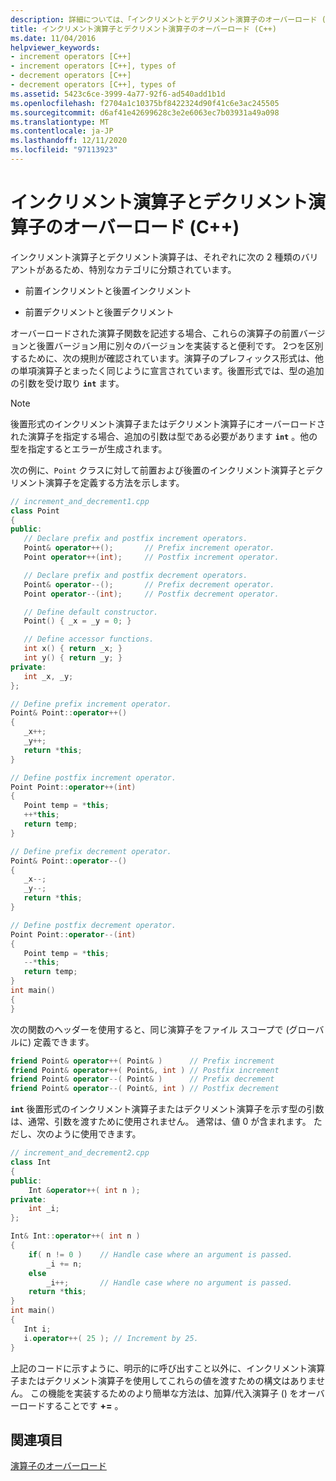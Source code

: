 ```yaml
---
description: 詳細については、「インクリメントとデクリメント演算子のオーバーロード (C++)」を参照してください。
title: インクリメント演算子とデクリメント演算子のオーバーロード (C++)
ms.date: 11/04/2016
helpviewer_keywords:
- increment operators [C++]
- increment operators [C++], types of
- decrement operators [C++]
- decrement operators [C++], types of
ms.assetid: 5423c6ce-3999-4a77-92f6-ad540add1b1d
ms.openlocfilehash: f2704a1c10375bf8422324d90f41c6e3ac245505
ms.sourcegitcommit: d6af41e42699628c3e2e6063ec7b03931a49a098
ms.translationtype: MT
ms.contentlocale: ja-JP
ms.lasthandoff: 12/11/2020
ms.locfileid: "97113923"
---
```

# <a name="increment-and-decrement-operator-overloading-c"></a>インクリメント演算子とデクリメント演算子のオーバーロード (C++)

インクリメント演算子とデクリメント演算子は、それぞれに次の 2 種類のバリアントがあるため、特別なカテゴリに分類されています。

- 前置インクリメントと後置インクリメント

- 前置デクリメントと後置デクリメント

オーバーロードされた演算子関数を記述する場合、これらの演算子の前置バージョンと後置バージョン用に別々のバージョンを実装すると便利です。 2つを区別するために、次の規則が確認されています。演算子のプレフィックス形式は、他の単項演算子とまったく同じように宣言されています。後置形式では、型の追加の引数を受け取り **`int`** ます。

> [!NOTE]
> 後置形式のインクリメント演算子またはデクリメント演算子にオーバーロードされた演算子を指定する場合、追加の引数は型である必要があります **`int`** 。他の型を指定するとエラーが生成されます。

次の例に、`Point` クラスに対して前置および後置のインクリメント演算子とデクリメント演算子を定義する方法を示します。

```cpp
// increment_and_decrement1.cpp
class Point
{
public:
   // Declare prefix and postfix increment operators.
   Point& operator++();       // Prefix increment operator.
   Point operator++(int);     // Postfix increment operator.

   // Declare prefix and postfix decrement operators.
   Point& operator--();       // Prefix decrement operator.
   Point operator--(int);     // Postfix decrement operator.

   // Define default constructor.
   Point() { _x = _y = 0; }

   // Define accessor functions.
   int x() { return _x; }
   int y() { return _y; }
private:
   int _x, _y;
};

// Define prefix increment operator.
Point& Point::operator++()
{
   _x++;
   _y++;
   return *this;
}

// Define postfix increment operator.
Point Point::operator++(int)
{
   Point temp = *this;
   ++*this;
   return temp;
}

// Define prefix decrement operator.
Point& Point::operator--()
{
   _x--;
   _y--;
   return *this;
}

// Define postfix decrement operator.
Point Point::operator--(int)
{
   Point temp = *this;
   --*this;
   return temp;
}
int main()
{
}
```

次の関数のヘッダーを使用すると、同じ演算子をファイル スコープで (グローバルに) 定義できます。

```cpp
friend Point& operator++( Point& )      // Prefix increment
friend Point& operator++( Point&, int ) // Postfix increment
friend Point& operator--( Point& )      // Prefix decrement
friend Point& operator--( Point&, int ) // Postfix decrement
```

**`int`** 後置形式のインクリメント演算子またはデクリメント演算子を示す型の引数は、通常、引数を渡すために使用されません。 通常は、値 0 が含まれます。 ただし、次のように使用できます。

```cpp
// increment_and_decrement2.cpp
class Int
{
public:
    Int &operator++( int n );
private:
    int _i;
};

Int& Int::operator++( int n )
{
    if( n != 0 )    // Handle case where an argument is passed.
        _i += n;
    else
        _i++;       // Handle case where no argument is passed.
    return *this;
}
int main()
{
   Int i;
   i.operator++( 25 ); // Increment by 25.
}
```

上記のコードに示すように、明示的に呼び出すこと以外に、インクリメント演算子またはデクリメント演算子を使用してこれらの値を渡すための構文はありません。 この機能を実装するためのより簡単な方法は、加算/代入演算子 () をオーバーロードすることです **+=** 。

## <a name="see-also"></a>関連項目

[演算子のオーバーロード](../cpp/operator-overloading.md)
